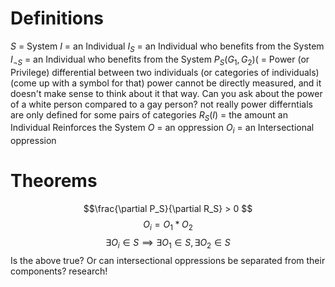 # Definitions

$S$ = System
$I$ = an Individual
$I_S$ = an Individual who benefits from the System
$I_{\neg S}$ = an Individual who benefits from the System
$P_S(G_1, G_2)$( = Power (or Privilege) differential between two individuals (or categories of individuals) (come up with a symbol for that)
	power cannot be directly measured, and it doesn't make sense to think about it that way. Can you ask about the power of a white person compared to a gay person? not really
	 power differntials are only defined for some pairs of categories
$R_S(I)$ = the amount an Individual Reinforces the System
$O$ = an oppression
$O_i$ = an Intersectional oppression



# Theorems

$$\frac{\partial P_S}{\partial R_S}  > 0 $$
$$ O_i = O_1 * O_2 $$
$$ \exists O_i \in S \implies \exists O_1 \in S, \exists O_2 \in S $$ Is the above true? Or can intersectional oppressions be separated from their components? research!